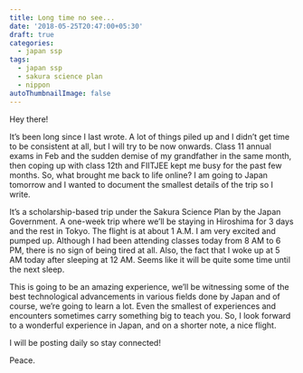 ```yaml
---
title: Long time no see...
date: '2018-05-25T20:47:00+05:30'
draft: true
categories:
  - japan ssp
tags:
  - japan ssp
  - sakura science plan
  - nippon
autoThumbnailImage: false
---
```



Hey there!

It’s been long since I last wrote. A lot of things piled up and I didn’t get time to be consistent at all, but I will try to be now onwards. Class 11 annual exams in Feb and the sudden demise of my grandfather in the same month, then coping up with class 12th and FIITJEE kept me busy for the past few months. So, what brought me back to life online? I am going to Japan tomorrow and I wanted to document the smallest details of the trip so I write. 

It’s a scholarship-based trip under the Sakura Science Plan by the Japan Government. A one-week trip where we’ll be staying in Hiroshima for 3 days and the rest in Tokyo. The flight is at about 1 A.M. I am very excited and pumped up. Although I had been attending classes today from 8 AM to 6 PM, there is no sign of being tired at all. Also, the fact that I woke up at 5 AM today after sleeping at 12 AM. Seems like it will be quite some time until the next sleep. 

This is going to be an amazing experience, we’ll be witnessing some of the best technological advancements in various fields done by Japan and of course, we’re going to learn a lot. Even the smallest of experiences and encounters sometimes carry something big to teach you. So, I look forward to a wonderful experience in Japan, and on a shorter note, a nice flight.

I will be posting daily so stay connected! 

Peace.
